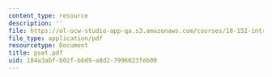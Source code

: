 ```yaml
---
content_type: resource
description: ''
file: https://ol-ocw-studio-app-qa.s3.amazonaws.com/courses/18-152-introduction-to-partial-differential-equations-fall-2005/184a3abfb02fb6d9a8d27996023feb00_pset.pdf
file_type: application/pdf
resourcetype: Document
title: pset.pdf
uid: 184a3abf-b02f-b6d9-a8d2-7996023feb00
---
```

